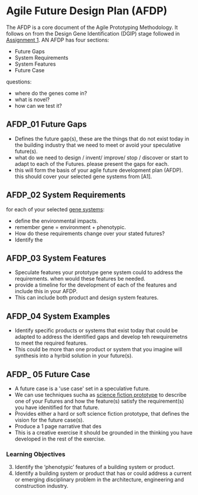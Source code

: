 # Agile Future Design Plan (AFDP)

The AFDP is a core document of the Agile Prototyping Methodology. It follows on from the Design Gene Identification (DGIP) stage followed in [Assignment 1]. AN AFDP has four sections:

* Future Gaps
* System Requirements
* System Features
* Future Case

questions:

* where do the genes come in?
* what is novel?
* how can we test it?

## AFDP_01 Future Gaps
* Defines the future gap(s), these are the things that do not exist today in the building industry that we need to meet or avoid your speculative future(s).
* what do we need to design / invent/ improve/ stop / discover or start to adapt to each of the Futures. please present the gaps for each.
* this will form the basis of your agile future development plan (AFDP). this should cover your selected gene systems from [A1].
  
## AFDP_02 System Requirements 
for each of your selected [gene systems]:
* define the environmental impacts.
* remember gene = environment + phenotypic.
* How do these requirements change over your stated futures?
* Identify the
  
## AFDP_03 System Features
* Speculate features your prototype gene system could to address the requirements. when would these features be needed.
* provide a timeline for the development of each of the features and include this in your AFDP.
* This can include both product and design system features.

## AFDP_04 System Examples
* Identify specific products or systems that exist today that could be adapted to address the identified gaps and develop teh rewquiremetns to meet the required features.
* This could be more than one product or system that you imagine will synthesis into a hyrbid solution in your future(s).

## AFDP_ 05 Future Case
* A future case is a 'use case' set in a speculative future.
* We can use techniques sucha as [science fiction prototype] to describe one of your Futures and how the feature(s) satisfy the requirement(s) you have idenitified for that future.
* Provides either a hard or soft science fiction prototype, that defines the vision for the future case(s).
* Produce a 1 page narrative that des
* This is a creative exercise it should be grounded in the thinking you have developed in the rest of the exercise.

### Learning Objectives
3. Identify the ‘phenotypic’ features of a building system or product.
4. Identify a building system or product that has or could address a current or emerging disciplinary problem in the architecture, engineering and construction industry.

[science fiction prototype]: /Agile/Concepts/ScienceFictionPrototype
[meta disciplinary analysis]: /Agile/Concepts/MetaDisciplinary
[gene systems]: /Agile/Genes
[Assignment 1]: /Agile/Assignments/A1
